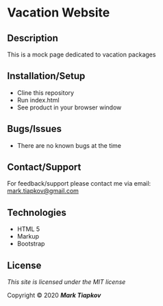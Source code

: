 # Vacation Website

## Description
This is a mock page dedicated to vacation packages

## Installation/Setup
* Cline this repository
* Run index.html
* See product in your browser window

## Bugs/Issues
* There are no known bugs at the time

## Contact/Support
For feedback/support please contact me via email: mark.tiapkov@gmail.com

## Technologies
* HTML 5
* Markup
* Bootstrap
## License

*This site is licensed under the MIT license*

Copyright © 2020 **_Mark Tiapkov_**

